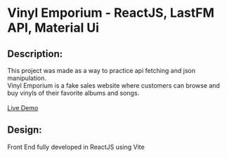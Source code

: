 # Vinyl Emporium - ReactJS, LastFM API, Material Ui


## Description:

This project was made as a way to practice api fetching and json manipulation. <br>
Vinyl Emporium is a fake sales website where customers can browse and buy vinyls of their favorite albums and songs.
<br>
<br>
<a href="https://chriscash2020.github.io/MusicShip/" target="_blank" >Live Demo</a>

## Design:

Front End fully developed in ReactJS using Vite




  
